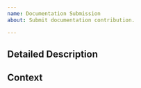 ```yaml
---
name: Documentation Submission
about: Submit documentation contribution.

---
```


<!--- Please the label 'Documentation' before submitting issue  -->
<!--- Provide a general summary of the issue in the Title above -->

## Detailed Description
<!--- Provide a detailed description of the change or addition you are proposing -->

## Context
<!--- Why is this change important to you? How can it benefit other users? -->
